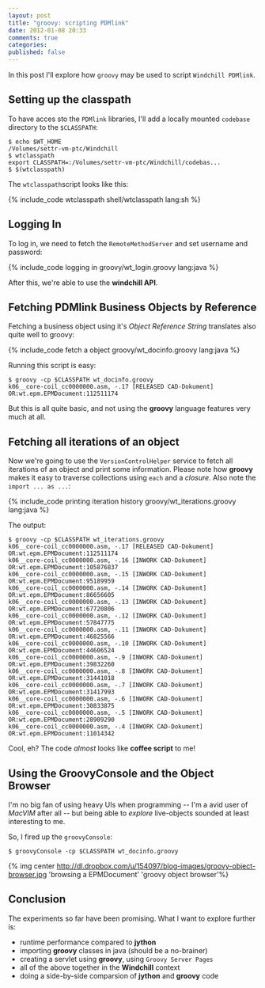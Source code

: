 ```yaml
---
layout: post
title: "groovy: scripting PDMlink"
date: 2012-01-08 20:33
comments: true
categories: 
published: false
---
```


In this post I'll explore how `groovy` may be used to script `Windchill PDMlink`.

<!-- more -->

Setting up the classpath
------------------------

To have acces sto the `PDMlink` libraries, I'll add a locally mounted `codebase`
directory to the `$CLASSPATH`:

    $ echo $WT_HOME
    /Volumes/settr-vm-ptc/Windchill
    $ wtclasspath
    export CLASSPATH=:/Volumes/settr-vm-ptc/Windchill/codebas...
    $ $(wtclasspath)

The `wtclasspath`script looks like this:

{% include_code wtclasspath shell/wtclasspath lang:sh %}


Logging In
----------

To log in, we need to fetch the `RemoteMethodServer` and set username and password:

{% include_code logging in groovy/wt_login.groovy lang:java %}

After this, we're able to use the **windchill API**.

Fetching PDMlink Business Objects by Reference
----------------------------------------------

Fetching a business object using it's *Object Reference String* translates
also quite well to groovy:

{% include_code fetch a object groovy/wt_docinfo.groovy lang:java %}

Running this script is easy:

    $ groovy -cp $CLASSPATH wt_docinfo.groovy
    k06__core-coil_cc0000000.asm, -.17 [RELEASED CAD-Dokument] OR:wt.epm.EPMDocument:112511174
    
But this is all quite basic, and not using the **groovy** language features very much at all.

Fetching all iterations of an object
------------------------------------

Now we're going to use the `VersionControlHelper` service to fetch all iterations of an
object and print some information.  Please note how **groovy** makes it easy to traverse
collections using `each` and a *closure*.  Also note the `import ... as ...`:

{% include_code printing iteration history groovy/wt_iterations.groovy lang:java %}

The output:

    $ groovy -cp $CLASSPATH wt_iterations.groovy
    k06__core-coil_cc0000000.asm, -.17 [RELEASED CAD-Dokument] OR:wt.epm.EPMDocument:112511174
    k06__core-coil_cc0000000.asm, -.16 [INWORK CAD-Dokument] OR:wt.epm.EPMDocument:105876837
    k06__core-coil_cc0000000.asm, -.15 [INWORK CAD-Dokument] OR:wt.epm.EPMDocument:95189959
    k06__core-coil_cc0000000.asm, -.14 [INWORK CAD-Dokument] OR:wt.epm.EPMDocument:86656605
    k06__core-coil_cc0000000.asm, -.13 [INWORK CAD-Dokument] OR:wt.epm.EPMDocument:67720806
    k06__core-coil_cc0000000.asm, -.12 [INWORK CAD-Dokument] OR:wt.epm.EPMDocument:57847775
    k06__core-coil_cc0000000.asm, -.11 [INWORK CAD-Dokument] OR:wt.epm.EPMDocument:46825566
    k06__core-coil_cc0000000.asm, -.10 [INWORK CAD-Dokument] OR:wt.epm.EPMDocument:44606524
    k06__core-coil_cc0000000.asm, -.9 [INWORK CAD-Dokument] OR:wt.epm.EPMDocument:39832260
    k06__core-coil_cc0000000.asm, -.8 [INWORK CAD-Dokument] OR:wt.epm.EPMDocument:31441018
    k06__core-coil_cc0000000.asm, -.7 [INWORK CAD-Dokument] OR:wt.epm.EPMDocument:31417993
    k06__core-coil_cc0000000.asm, -.6 [INWORK CAD-Dokument] OR:wt.epm.EPMDocument:30833875
    k06__core-coil_cc0000000.asm, -.5 [INWORK CAD-Dokument] OR:wt.epm.EPMDocument:28909290
    k06__core-coil_cc0000000.asm, -.4 [INWORK CAD-Dokument] OR:wt.epm.EPMDocument:11014342

Cool, eh?  The code *almost* looks like **coffee script** to me!

Using the GroovyConsole and the Object Browser
----------------------------------------------

I'm no big fan of using heavy UIs when programming -- I'm a avid user of *MacVIM* after all -- but
being able to *explore* live-objects sounded at least interesting to me.

So, I fired up the `groovyConsole`:

    $ groovyConsole -cp $CLASSPATH wt_docinfo.groovy 

{% img center http://dl.dropbox.com/u/154097/blog-images/groovy-object-browser.jpg 'browsing a EPMDocument' 'groovy object browser'%}

Conclusion
----------

The experiments so far have been promising.  What I want to explore further is:

- runtime performance compared to **jython**
- importing **groovy** classes in java (should be a no-brainer)
- creating a servlet using **groovy**, using `Groovy Server Pages`
- all of the above together in the **Windchill** context
- doing a side-by-side comparsion of **jython** and **groovy** code
